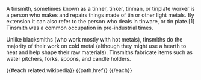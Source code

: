 A tinsmith, sometimes known as a tinner, tinker, tinman, or tinplate worker is a person who makes and repairs things made of tin or other light metals. By extension it can also refer to the person who deals in tinware, or tin plate.[1] Tinsmith was a common occupation in pre-industrial times.

Unlike blacksmiths (who work mostly with hot metals), tinsmiths do the majority of their work on cold metal (although they might use a hearth to heat and help shape their raw materials). Tinsmiths fabricate items such as water pitchers, forks, spoons, and candle holders.

{{#each related.wikipedia}}
{{path.href}}
{{/each}}
